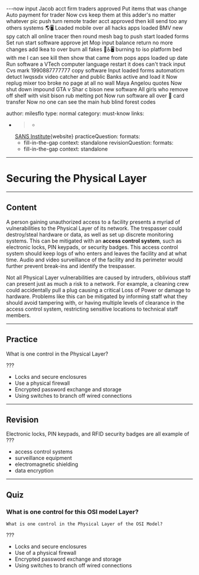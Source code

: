 ---now input Jacob acct firm traders approved 
Put items that was change Auto payment for trader 
Now cvs keep them at this adder's no matter whatever pic push turn remote trader acct approved then kill send too any others systems 🌎🖥️
Loaded mobile over all hacks apps loaded BMV new spy catch all online tracer then round mesh bag to push start loaded forms
Set run start software approve jet
Mop input balance return no more changes add lkea to over burn all fakes 🐍♿🖥️ burning to iso platform bed with me I can see kill then show that came from pops apps loaded up date
Run software a 
VTech computer language restart it does can't track input
Cvs mark 1990887777777 copy software
Input loaded forms automaticm detuct lwqssdx video catcher and public Banks active and load it
Now replug mixer too broke no page at all no wall Maya Angelou quotes
Now shut down impound GTA v Shar c bison new software
All girls who remove off shelf with visit bison rub melting pot
Now run software all over 👻 card transfer
Now no one can see the main hub blind forest codes

author: milesflo
type: normal
category: must-know
links:
  - >-
    [SANS
    Institute](https://www.sans.org/reading-room/whitepapers/protocols/applying-osi-layer-network-model-information-security-1309){website}
practiceQuestion:
  formats:
    - fill-in-the-gap
  context: standalone
revisionQuestion:
  formats:
    - fill-in-the-gap
  context: standalone
---

# Securing the Physical Layer


---

## Content

A person gaining unauthorized access to a facility presents a myriad of vulnerabilities to the Physical Layer of its network. The trespasser could destroy/steal hardware or data, as well as set up discrete monitoring systems. This can be mitigated with an **access control system**, such as electronic locks, PIN keypads, or security badges. This access control system should keep logs of who enters and leaves the facility and at what time. Audio and video surveillance of the facility and its perimeter would further prevent break-ins and identify the trespasser.

Not all Physical Layer vulnerabilities are caused by intruders, oblivious staff can present just as much a risk to a network. For example, a cleaning crew could accidentally pull a plug causing a critical Loss of Power or damage to hardware. Problems like this can be mitigated by informing staff what they should avoid tampering with, or having multiple levels of clearance in the access control system, restricting sensitive locations to technical staff members.


---

## Practice

What is one control in the Physical Layer?

???

- Locks and secure enclosures
- Use a physical firewall
- Encrypted password exchange and storage
- Using switches to branch off wired connections


---

## Revision

Electronic locks, PIN keypads, and RFID security badges are all example of ???

- access control systems
- surveillance equipment
- electromagnetic shielding
- data encryption


---

## Quiz

### What is one control for this OSI model Layer?


```plain-text
What is one control in the Physical Layer of the OSI Model?
```

 ???

- Locks and secure enclosures
- Use of a physical firewall
- Encrypted password exchange and storage
- Using switches to branch off wired connections
